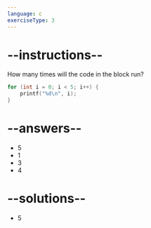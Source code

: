 ```yaml
---
language: c
exerciseType: 3
---
```


# --instructions--

How many times will the code in the block run?
```c
for (int i = 0; i < 5; i++) {
	printf("%d\n", i);
}
```

# --answers--

- 5
- 1
- 3
- 4

# --solutions--

- 5
